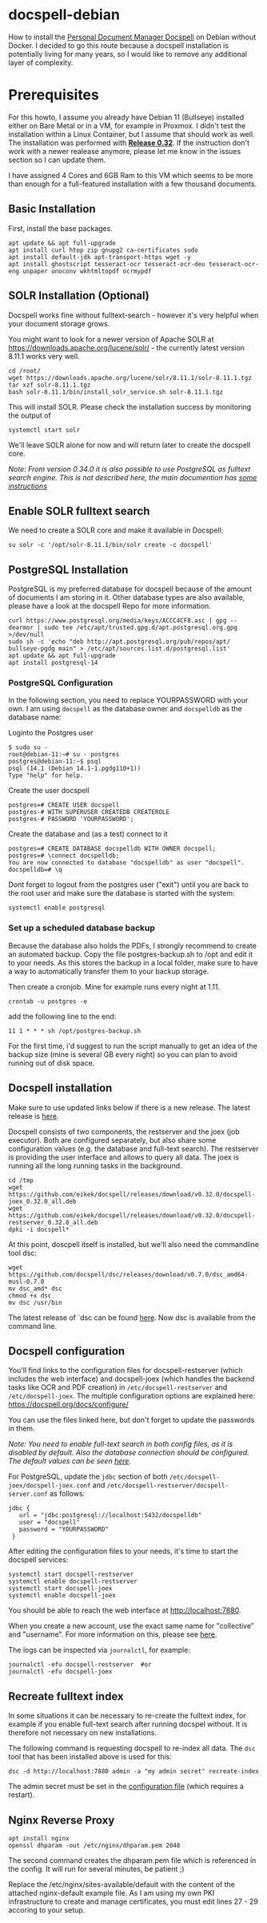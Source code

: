# docspell-debian
How to install the [Personal Document Manager Docspell](https://github.com/eikek/docspell) on Debian without Docker. I decided to go this route because a docspell installation is potentially living for many years, so I would like to remove any additional layer of complexity.

# Prerequisites

For this howto, I assume you already have Debian 11 (Bullseye) installed either on Bare Metal or in a VM, for example in Proxmox. I didn't test the installation within a Linux Container, but I assume that should work as well. The installation was performed with [**Release 0.32**](https://github.com/eikek/docspell/releases/). If the instruction don't work with a newer realease anymore, please let me know in the issues section so I can update them.

I have assigned 4 Cores and 6GB Ram to this VM which seems to be more than enough for a full-featured installation with a few thousand documents.

## Basic Installation

First, install the base packages.

```
apt update && apt full-upgrade
apt install curl htop zip gnupg2 ca-certificates sudo
apt install default-jdk apt-transport-https wget -y
apt install ghostscript tesseract-ocr tesseract-ocr-deu tesseract-ocr-eng unpaper unoconv wkhtmltopdf ocrmypdf
```

## SOLR Installation (Optional)

Docspell works fine without fulltext-search - however it's very helpful when your document storage grows.

You might want to look for a newer version of Apache SOLR at https://downloads.apache.org/lucene/solr/ - the currently latest version 8.11.1 works very well.

```
cd /root/
wget https://downloads.apache.org/lucene/solr/8.11.1/solr-8.11.1.tgz
tar xzf solr-8.11.1.tgz
bash solr-8.11.1/bin/install_solr_service.sh solr-8.11.1.tgz
```

This will install SOLR. Please check the installation success by monitoring the output of 

```
systemctl start solr
```

We'll leave SOLR alone for now and will return later to create the docspell core.

*Note: From version 0.34.0 it is also possible to use PostgreSQL as fulltext search engine. This is not described here, the main documention has [some instructions](https://docspell.org/docs/configure/fulltext-search/)*

## Enable SOLR fulltext search

We need to create a SOLR core and make it available in Docspell:

```
su solr -c '/opt/solr-8.11.1/bin/solr create -c docspell'
```


## PostgreSQL Installation

PostgreSQL is my preferred database for docspell because of the amount of documents I am storing in it. Other database types are also available, please have a look at the docspell Repo for more information.

```
curl https://www.postgresql.org/media/keys/ACCC4CF8.asc | gpg --dearmor | sudo tee /etc/apt/trusted.gpg.d/apt.postgresql.org.gpg >/dev/null
sudo sh -c 'echo "deb http://apt.postgresql.org/pub/repos/apt/ bullseye-pgdg main" > /etc/apt/sources.list.d/postgresql.list'
apt update && apt full-upgrade
apt install postgresql-14
```

### PostgreSQL Configuration

In the following section, you need to replace YOURPASSWORD with your own. I am using `docspell` as the database owner and `docspelldb` as the database name:

Loginto the Postgres user

```
$ sudo su -
root@debian-11:~# su - postgres
postgres@debian-11:~$ psql
psql (14.1 (Debian 14.1-1.pgdg110+1)) 
Type "help" for help.
```

Create the user docspell
```
postgres=# CREATE USER docspell
postgres-# WITH SUPERUSER CREATEDB CREATEROLE
postgres-# PASSWORD 'YOURPASSWORD';
```

Create the database and (as a test) connect to it
```
postgres=# CREATE DATABASE docspelldb WITH OWNER docspell;
postgres=# \connect docspelldb;
You are now connected to database "docspelldb" as user "docspell".
docspelldb=# \q
```

Dont forget to logout from the postgres user ("exit") until you are back to the root user and make sure the database is started with the system:

```
systemctl enable postgresql
```

### Set up a scheduled database backup

Because the database also holds the PDFs, I strongly recommend to create an automated backup. Copy the file postgres-backup.sh to /opt and edit it to your needs. As this stores the backup in a local folder, make sure to have a way to automatically transfer them to your backup storage.

Then create a cronjob. Mine for example runs every night at 1.11. 

``` 
crontab -u postgres -e
```

add the following line to the end:

```
11 1 * * * sh /opt/postgres-backup.sh
```

For the first time, i'd suggest to run the script manually to get an idea of the backup size (mine is several GB every night) so you can plan to avoid running out of disk space.

## Docspell installation

Make sure to use updated links below if there is a new release. The latest release is [here](https://github.com/eikek/docspell/releases/latest).

Docspell consists of two components, the restserver and the joex (job executor). Both are configured separately, but also share some configuration values (e.g. the database and full-text search). The restserver is providing the user interface and allows to query all data. The joex is running all the long running tasks in the background.

```
cd /tmp
wget https://github.com/eikek/docspell/releases/download/v0.32.0/docspell-joex_0.32.0_all.deb
wget https://github.com/eikek/docspell/releases/download/v0.32.0/docspell-restserver_0.32.0_all.deb
dpki -i docspell*
```

At this point, doscpell itself is installed, but we'll also need the commandline tool dsc:
```
wget https://github.com/docspell/dsc/releases/download/v0.7.0/dsc_amd64-musl-0.7.0
mv dsc_amd* dsc
chmod +x dsc
mv dsc /usr/bin
```
The latest release of `dsc can be found [here](https://github.com/docspell/dsc/releases/latest). Now dsc is available from the command line.


## Docspell configuration

You'll find links to the configuration files for docspell-restserver (which includes the web interface) and docspell-joex (which handles the backend tasks like OCR and PDF creation) in ```/etc/docspell-restserver``` and ```/etc/docspell-joex```. The multiple configuration options are explained here: https://docspell.org/docs/configure/

You can use the files linked here, but don't forget to update the passwords in them.

*Note: You need to enable full-text search in both config files, as it is disabled by default. Also the database connection should be configured. The default values can be seen [here](https://docspell.org/docs/configure/main/#default-config).*

For PostgreSQL, update the `jdbc` section of both `/etc/docspell-joex/docspell-joex.conf` and `/etc/docspell-restserver/docspell-server.conf` as follows:

```
jdbc {
   url = "jdbc:postgresql://localhost:5432/docspelldb"
   user = "docspell"
   password = "YOURPASSWORD"
 }
```
 
After editing the configuration files to your needs, it's time to start the docspell services:

```
systemctl start docspell-restserver
systemctl enable docspell-restserver
systemctl start docspell-joex
systemctl enable docspell-joex
```

You should be able to reach the web interface at <http://localhost:7880>.

When you create a new account, use the exact same name for "collective" and "username". For more information on this, please see [here](https://docspell.org/docs/#collective).

The logs can be inspected via `journalctl`, for example:
```
journalctl -efu docspell-restserver  #or
journalctl -efu docspell-joex
```

## Recreate fulltext index

In some situations it can be necessary to re-create the fulltext index, for example if you enable full-text search after running docspel without. It is therefore not necessary on new installations. 

The following command is requesting docspell to re-index all data. The `dsc` tool that has been installed above is used for this:

```
dsc -d http://localhost:7880 admin -a "my admin secret" recreate-index
```

The admin secret must be set in the [configuration file](https://docspell.org/docs/configure/admin-endpoint/) (which requires a restart). 

## Nginx Reverse Proxy
```
apt install nginx
openssl dhparam -out /etc/nginx/dhparam.pem 2048
```
The second command creates the dhparam.pem file which is referenced in the config. It will run for several minutes, be patient ;) 

Replace the /etc/nginx/sites-available/default with the content of the attached nginx-default example file.  As I am using my own PKI infrastructure to create and manage certificates, you must edit lines 27 - 29 accoring to your setup.

